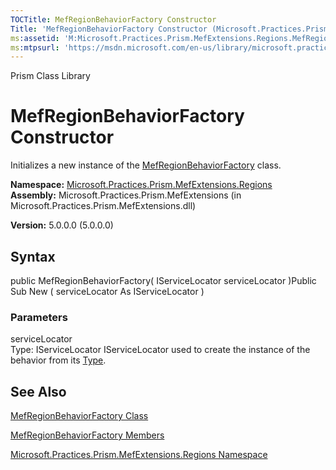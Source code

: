 ```yaml
---
TOCTitle: MefRegionBehaviorFactory Constructor
Title: 'MefRegionBehaviorFactory Constructor (Microsoft.Practices.Prism.MefExtensions.Regions)'
ms:assetid: 'M:Microsoft.Practices.Prism.MefExtensions.Regions.MefRegionBehaviorFactory.\#ctor(Microsoft.Practices.ServiceLocation.IServiceLocator)'
ms:mtpsurl: 'https://msdn.microsoft.com/en-us/library/microsoft.practices.prism.mefextensions.regions.mefregionbehaviorfactory.mefregionbehaviorfactory(v=pandp.50)'
---
```


Prism Class Library

MefRegionBehaviorFactory Constructor
====================================

Initializes a new instance of the [MefRegionBehaviorFactory](https://msdn.microsoft.com/library/microsoft.practices.prism.mefextensions.regions.mefregionbehaviorfactory) class.

**Namespace:** [Microsoft.Practices.Prism.MefExtensions.Regions](https://msdn.microsoft.com/library/microsoft.practices.prism.mefextensions.regions)
**Assembly:** Microsoft.Practices.Prism.MefExtensions (in Microsoft.Practices.Prism.MefExtensions.dll)

**Version:** 5.0.0.0 (5.0.0.0)

## Syntax


public MefRegionBehaviorFactory( IServiceLocator serviceLocator )Public Sub New ( serviceLocator As IServiceLocator )

### Parameters

serviceLocator  
Type: IServiceLocator
IServiceLocator used to create the instance of the behavior from its [Type](http://msdn.microsoft.com/en-us/library/42892f65).

See Also
--------


[MefRegionBehaviorFactory Class](https://msdn.microsoft.com/library/microsoft.practices.prism.mefextensions.regions.mefregionbehaviorfactory)

[MefRegionBehaviorFactory Members](https://msdn.microsoft.com/allmembers.t:microsoft.practices.prism.mefextensions.regions.mefregionbehaviorfactory)

[Microsoft.Practices.Prism.MefExtensions.Regions Namespace](https://msdn.microsoft.com/library/microsoft.practices.prism.mefextensions.regions)

